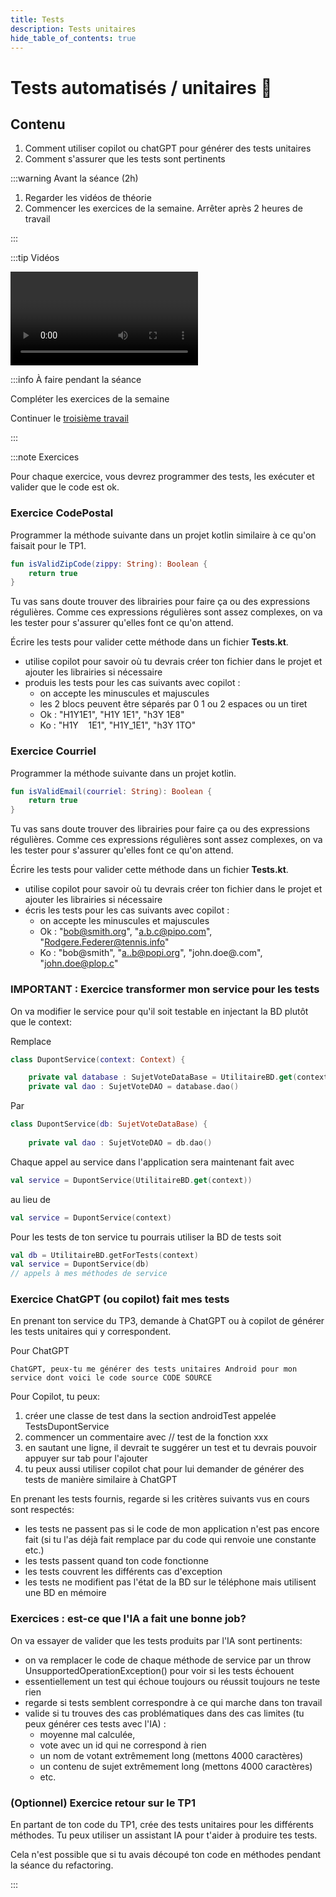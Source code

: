 ```yaml
---
title: Tests
description: Tests unitaires
hide_table_of_contents: true
---
```


# Tests automatisés / unitaires 🧪

## Contenu

1. Comment utiliser copilot ou chatGPT pour générer des tests unitaires
2. Comment s'assurer que les tests sont pertinents

<Row>

<Column>

:::warning Avant la séance (2h)

1. Regarder les vidéos de théorie
2. Commencer les exercices de la semaine. Arrêter après 2 heures de travail

:::

</Column>

<Column>

:::tip Vidéos

<Video url="https://youtu.be/TsvblQf--nI" />

<Video url="https://youtu.be/odT2vpyqVN8" />

<Video url="https://youtu.be/IOpGBezfUww" />

:::

</Column>

<Column>

:::info À faire pendant la séance

Compléter les exercices de la semaine

Continuer le [troisième travail](../tp/tp3)

:::

</Column>

</Row>

:::note Exercices

Pour chaque exercice, vous devrez programmer des tests, les exécuter et valider que le code est ok.

### Exercice CodePostal

Programmer la méthode suivante dans un projet kotlin similaire à ce qu'on faisait pour le TP1.

```kotlin
fun isValidZipCode(zippy: String): Boolean {
    return true
}
```
Tu vas sans doute trouver des librairies pour faire ça ou des expressions régulières. Comme ces expressions régulières sont
assez complexes, on va les tester pour s'assurer qu'elles font ce qu'on attend.

Écrire les tests pour valider cette méthode dans un fichier **Tests.kt**.
- utilise copilot pour savoir où tu devrais créer ton fichier dans le projet et ajouter les librairies si nécessaire
- produis les tests pour les cas suivants avec copilot :
  - on accepte les minuscules et majuscules
  - les 2 blocs peuvent être séparés par 0 1 ou 2 espaces ou un tiret
  - Ok : "H1Y1E1", "H1Y 1E1", "h3Y 1E8"
  - Ko : "H1Y &#8203; &#8203; &#8203; 1E1", "H1Y_1E1", "h3Y 1TO"

### Exercice Courriel

Programmer la méthode suivante dans un projet kotlin.

```kotlin
fun isValidEmail(courriel: String): Boolean {
    return true
}
```
Tu vas sans doute trouver des librairies pour faire ça ou des expressions régulières. Comme ces expressions régulières sont
assez complexes, on va les tester pour s'assurer qu'elles font ce qu'on attend.

Écrire les tests pour valider cette méthode dans un fichier **Tests.kt**.
- utilise copilot pour savoir où tu devrais créer ton fichier dans le projet et ajouter les librairies si nécessaire
- écris les tests pour les cas suivants avec copilot :
  - on accepte les minuscules et majuscules
  - Ok : "bob@smith.org", "a.b.c@pipo.com", "Rodgere.Federer@tennis.info"
  - Ko : "bob@smith", "a..b@popi.org", "john.doe@.com", "john.doe@plop.c"


### IMPORTANT : Exercice transformer mon service pour les tests

On va modifier le service pour qu'il soit testable en injectant la BD plutôt que le context:

Remplace
```kotlin
class DupontService(context: Context) {

    private val database : SujetVoteDataBase = UtilitaireBD.get(context)
    private val dao : SujetVoteDAO = database.dao()
```
Par 
```kotlin
class DupontService(db: SujetVoteDataBase) {
    
    private val dao : SujetVoteDAO = db.dao()
```

Chaque appel au service dans l'application sera maintenant fait avec
```kotlin
val service = DupontService(UtilitaireBD.get(context))
```
au lieu de 
```kotlin
val service = DupontService(context)
```

Pour les tests de ton service tu pourrais utiliser la BD de tests soit
```kotlin
val db = UtilitaireBD.getForTests(context)
val service = DupontService(db)
// appels à mes méthodes de service
```

### Exercice ChatGPT (ou copilot) fait mes tests

En prenant ton service du TP3, demande à ChatGPT ou à copilot de générer les tests unitaires qui y correspondent.

Pour ChatGPT
```
ChatGPT, peux-tu me générer des tests unitaires Android pour mon service dont voici le code source CODE SOURCE
```

Pour Copilot, tu peux:
1. créer une classe de test dans la section androidTest appelée TestsDupontService
2. commencer un commentaire avec // test de la fonction xxx
3. en sautant une ligne, il devrait te suggérer un test et tu devrais pouvoir appuyer sur tab pour l'ajouter
4. tu peux aussi utiliser copilot chat pour lui demander de générer des tests de manière similaire à ChatGPT

En prenant les tests fournis, regarde si les critères suivants vus en cours sont respectés:
- les tests ne passent pas si le code de mon application n'est pas encore fait (si tu l'as déjà fait remplace par du code qui renvoie une constante etc.)
- les tests passent quand ton code fonctionne
- les tests couvrent les différents cas d'exception
- les tests ne modifient pas l'état de la BD sur le téléphone mais utilisent une BD en mémoire

### Exercices : est-ce que l'IA a fait une bonne job?

On va essayer de valider que les tests produits par l'IA sont pertinents:
- on va remplacer le code de chaque méthode de service par un throw UnsupportedOperationException() pour voir si les tests échouent
- essentiellement un test qui échoue toujours ou réussit toujours ne teste rien
- regarde si tests semblent correspondre à ce qui marche dans ton travail
- valide si tu trouves des cas problématiques dans des cas limites (tu peux générer ces tests avec l'IA) : 
  - moyenne mal calculée, 
  - vote avec un id qui ne correspond à rien
  - un nom de votant extrêmement long (mettons 4000 caractères)
  - un contenu de sujet extrêmement long (mettons 4000 caractères)
  - etc.

### (Optionnel) Exercice retour sur le TP1

En partant de ton code du TP1, crée des tests unitaires pour les différents méthodes. Tu peux utiliser un assistant IA
pour t'aider à produire tes tests.

Cela n'est possible que si tu avais découpé ton code en méthodes pendant la séance du refactoring.

:::
